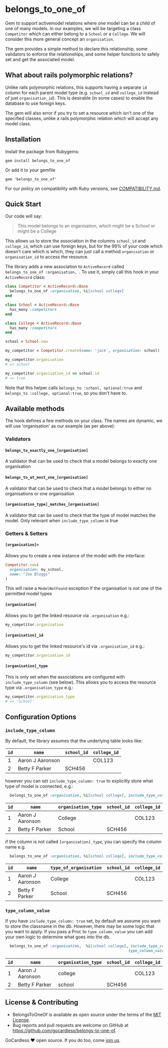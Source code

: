 # belongs_to_one_of
Gem to support activemodel relations where one model can be a child of one of many models.
In our examples, we will be targeting a class `Competitor` which can either belong to a `School` or a `College`.
We will consider this more general concept an `organisation`.

The gem provides a simple method to declare this relationship, some validators to enforce the relationships,
and some helper functions to safely set and get the associated model.

## What about rails polymorphic relations?

Unlike rails polymorphic relations, this supports having a separate `id` column for each parent 
model type (e.g. `school_id` and `college_id` instead of just `organisation_id`). This is desirable
(in some cases) to enable the database to use foreign keys.

The gem will also error if you try to set a resource which isn't one of the specified classes, unlike
a rails polymorphic relation which will accept any model class.


## Installation

Install the package from Rubygems:
```shell script
gem install belongs_to_one_of
```

Or add it to your gemfile
```
gem 'belongs_to_one_of'
```

For our policy on compatibility with Ruby versions, see [COMPATIBILITY.md](docs/COMPATIBILITY.md).

## Quick Start

Our code will say:

> This model belongs to an organisation, which might be a School or might be a College

This allows us to store the association in the columns `school_id` and `college_id`, which can use foreign keys,
but for the 99% of your code which doesn't care which is which, they can just call a method `organisation` or 
`organisation_id` to access the resource.

The library adds a new association to `ActiveRecord` called `belongs_to_one_of :organisation, `. To use it, simply call this
hook in your `ActiveRecord` class:

```ruby
class Competitor < ActiveRecord::Base
  belongs_to_one_of :organisation, %i[school college]
end

class School < ActiveRecord::Base
  has_many :competitors
end 

class College < ActiveRecord::Base
  has_many :competitors
end 

school = School.new

my_competitor = Competitor.create(name: 'jack', organisation: school)

my_competitor.organisation
# => school

my_competitor.organisation_id == school.id
# => true 
```

Note that this helper calls `belongs_to :school, optional:true` and `belongs_to :college, optional:true`, so you don't have to.

## Available methods

The hook defines a few methods on your class. The names are dynamic, we will use 'organisation' as our example
(as per above):

### Validators

#### `belongs_to_exactly_one_[organisation]`
A validator that can be used to check that a model belongs to exactly one organisation

#### `belongs_to_at_most_one_[organisation]`
A validator that can be used to check that a model belongs to either no organisations or one organisation

#### `[organisation_type]_matches_[organisation]`
A validator that can be used to check that the type of model matches the model. Only relevant when 
`include_type_column` is true

### Getters & Setters

#### `[organisation]=`
Allows you to create a new instance of the model with the interface:

```ruby
Competitor.new(
  organisation: my_school,
  name: "Joe Bloggs"
)
```

This will raise a `ModelNotFound` exception if the organisation is not one of the permitted model types

#### `[organisation]`
Allows you to get the linked resource via `.organisation` e.g.:
```ruby
my_competitor.organisation
```
#### `[organisation]_id`
Allows you to get the linked resource's id via `.organisation_id` e.g.:
```ruby
my_competitor.organisation_id
``` 

#### `[organisation]_type`
This is only set when the associations are configured with `include_type_column` (see below). This allows you to access the resource type via
`.organisation_type` e.g.:
```ruby
my_competitor.organisation_type
# => 'School'
``` 

## Configuration Options

### `include_type_column`

By default, the library assumes that the underlying table looks like:

`id` | `name` | `school_id` | `college_id`
----|----|---|---
1 | Aaron J Aaronson | | COL123
2 | Betty F Parker | SCH456 | 

however you can set `include_type_column: true` to explicitly store what type of model is connected, e.g.:

```ruby
  belongs_to_one_of :organisation, %i[school college], include_type_column: true
```

`id` | `name` | `organisation_type` | `school_id` | `college_id`
----|----|---|---|---
1 | Aaron J Aaronson | College | | COL123
2 | Betty F Parker | School | SCH456 | 

if the column is not called `[organisation]_type`, you can specify the column name e.g.

```ruby
  belongs_to_one_of :organisation, %i[school college], include_type_column: :type_of_organisation
```

`id` | `name` | `type_of_organisation` | `school_id` | `college_id`
----|----|---|---|---
1 | Aaron J Aaronson | College | | COL123
2 | Betty F Parker | School | SCH456 | 


### `type_column_value`

If you have `include_type_column: true` set, by default we assume you want to store the classname in the db.
However, there may be some logic that you want to apply. If you pass a Proc to `type_column_value` 
you can add your own logic to determine what goes into the db.

```ruby
  belongs_to_one_of :organisation,  %i[school college], include_type_column: true,
                                                       type_column_value: ->(resource) { resource.class.downcase }
```

`id` | `name` | `organisation_type` | `school_id` | `college_id`
----|----|---|---|---
1 | Aaron J Aaronson | college | | COL123
2 | Betty F Parker | school | SCH456 | 


## License & Contributing

* BelongsToOneOf is available as open source under the terms of the [MIT License](http://opensource.org/licenses/MIT).
* Bug reports and pull requests are welcome on GitHub at https://github.com/gocardless/belongs-to-one-of.

GoCardless ♥ open source. If you do too, come [join us](https://gocardless.com/about/careers/).
